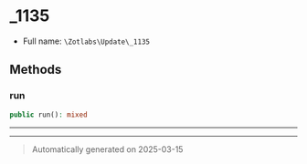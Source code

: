 
# _1135





* Full name: `\Zotlabs\Update\_1135`




## Methods


### run



```php
public run(): mixed
```












***


***
> Automatically generated on 2025-03-15
